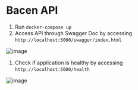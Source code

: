 # Bacen API

1. Run `docker-compose up`
1. Access API through Swagger Doc by accessing `http://localhost:5000/swagger/index.html`

![image](https://user-images.githubusercontent.com/18142156/205526916-23ce9fd9-cd61-4310-8272-eefbccf03834.png)

1. Check if application is healthy by accessing `http://localhost:5000/health`

![image](https://user-images.githubusercontent.com/18142156/205526892-93155e1d-3f2d-430b-b248-dbab283eb20f.png)
